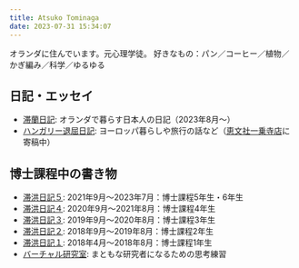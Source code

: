 ```yaml
---
title: Atsuko Tominaga
date: 2023-07-31 15:34:07
---
```


オランダに住んでいます。元心理学徒。
好きなもの：パン／コーヒー／植物／かぎ編み／科学／ゆるゆる

## 日記・エッセイ
- [滞蘭日記](https://note.com/atsukotominaga/m/m62ba37024aef): オランダで暮らす日本人の日記（2023年8月〜）
- [ハンガリー退屈日記](https://note.com/acukor): ヨーロッパ暮らしや旅行の話など（[恵文社一乗寺店](http://www.keibunsha-store.com/)に寄稿中）

## 博士課程中の書き物

- [滞洪日記５](https://note.com/atsukotominaga/m/mece381c13f72): 2021年9月〜2023年7月：博士課程5年生・6年生
- [滞洪日記４](https://note.com/atsukotominaga/m/m6aedade4e805): 2020年9月〜2021年8月：博士課程4年生
- [滞洪日記３](https://note.com/atsukotominaga/m/m08f11a2944df): 2019年9月〜2020年8月：博士課程3年生
- [滞洪日記２](https://note.com/atsukotominaga/m/mf3f0f44acb81): 2018年9月〜2019年8月：博士課程2年生
- [滞洪日記１](https://note.com/atsukotominaga/m/md9321a115574): 2018年4月〜2018年8月：博士課程1年生
- [バーチャル研究室](https://note.com/atsukotominaga/m/m57ca963efef9): まともな研究者になるための思考練習